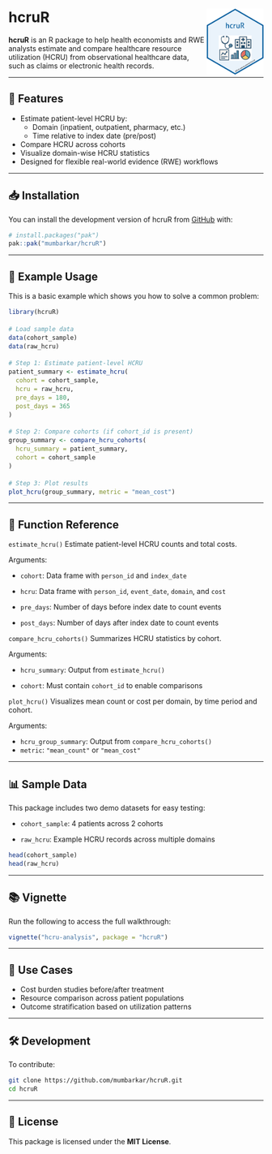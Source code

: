 # hcruR <img src="man/figures/hcruR.png" align="right" height="130"/>

**hcruR** is an R package to help health economists and RWE analysts estimate and compare healthcare resource utilization (HCRU) from observational healthcare data, such as claims or electronic health records.

------------------------------------------------------------------------

##  🚀 Features

-   Estimate patient-level HCRU by:
    -   Domain (inpatient, outpatient, pharmacy, etc.)
    -   Time relative to index date (pre/post)
-   Compare HCRU across cohorts
-   Visualize domain-wise HCRU statistics
-   Designed for flexible real-world evidence (RWE) workflows

------------------------------------------------------------------------

## 📥 Installation

You can install the development version of hcruR from [GitHub](https://github.com/mumbarkar/hcruR) with:

``` r
# install.packages("pak")
pak::pak("mumbarkar/hcruR")
```

------------------------------------------------------------------------

## 🧪 Example Usage

This is a basic example which shows you how to solve a common problem:

``` r
library(hcruR)

# Load sample data
data(cohort_sample)
data(raw_hcru)

# Step 1: Estimate patient-level HCRU
patient_summary <- estimate_hcru(
  cohort = cohort_sample,
  hcru = raw_hcru,
  pre_days = 180,
  post_days = 365
)

# Step 2: Compare cohorts (if cohort_id is present)
group_summary <- compare_hcru_cohorts(
  hcru_summary = patient_summary,
  cohort = cohort_sample
)

# Step 3: Plot results
plot_hcru(group_summary, metric = "mean_cost")
```

------------------------------------------------------------------------

## 🧾 Function Reference

`estimate_hcru()` Estimate patient-level HCRU counts and total costs.

Arguments:

-   `cohort`: Data frame with `person_id` and `index_date`

-   `hcru`: Data frame with `person_id`, `event_date`, `domain`, and `cost`

-   `pre_days`: Number of days before index date to count events

-   `post_days`: Number of days after index date to count events

`compare_hcru_cohorts()` Summarizes HCRU statistics by cohort.

Arguments:

-   `hcru_summary`: Output from `estimate_hcru()`

-   `cohort`: Must contain `cohort_id` to enable comparisons

`plot_hcru()` Visualizes mean count or cost per domain, by time period and cohort.

Arguments:

-   `hcru_group_summary`: Output from `compare_hcru_cohorts()`
-   `metric`: `"mean_count"` or `"mean_cost"`

------------------------------------------------------------------------

## 📊 Sample Data

This package includes two demo datasets for easy testing:

-   `cohort_sample`: 4 patients across 2 cohorts

-   `raw_hcru`: Example HCRU records across multiple domains

``` r
head(cohort_sample)
head(raw_hcru)
```

------------------------------------------------------------------------

## 📚 Vignette

Run the following to access the full walkthrough:

``` r
vignette("hcru-analysis", package = "hcruR")
```

------------------------------------------------------------------------

## 🔬 Use Cases

-   Cost burden studies before/after treatment
-   Resource comparison across patient populations
-   Outcome stratification based on utilization patterns

------------------------------------------------------------------------

## 🛠️ Development

To contribute:

``` bash
git clone https://github.com/mumbarkar/hcruR.git
cd hcruR
```

------------------------------------------------------------------------

## 📜 License

This package is licensed under the **MIT License**.
